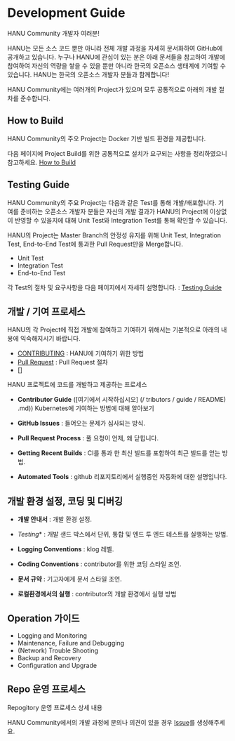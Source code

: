 # Development Guide

HANU Community 개발자 여러분! 

HANU는 모든 소스 코드 뿐만 아니라 전체 개발 과정을 자세히 문서화하여 GitHub에 공개하고 있습니다. 누구나 HANU에 관심이 있는 분은 아래 문서들을 참고하여 개발에 참여하여 자신의 역량을 쌓을 수 있을 뿐만 아니라 한국의 오픈소스 생태계에 기여할 수 있습니다. HANU는 한국의 오픈소스 개발자 분들과 함께합니다!

HANU Community에는 여러개의 Project가 있으며 모두 공통적으로 아래의 개발 절차를 준수합니다.  

## How to Build

HANU Community의 주오 Project는 Docker 기반 빌드 환경을 제공합니다. 

다음 페이지에 Project Build를 위한 공통적으로 설치가 요구되는 사항을 정리하였으니 참고하세요. [How to Build](./build.md)

## Testing Guide

HANU Community의 주요 Project는 다음과 같은 Test를 통해 개발/배포합니다. 기여를 준비하는 오픈소스 개발자 분들은 자신의 개발 결과가 HANU의 Project에 이상없이 반영할 수 있을지에 대해 Unit Test와 Integration Test를 통해 확인할 수 있습니다. 

HANU의 Project는 Master Branch의 안정성 유지를 위해 Unit Test, Integration Test, End-to-End Test에 통과한 Pull Request만을 Merge합니다.

* Unit Test
* Integration Test
* End-to-End Test

각 Test의 절차 및 요구사항을 다음 페이지에서 자세히 설명합니다. : [Testing Guide](test.md)



## 개발 / 기여 프로세스

HANU의 각 Project에 직접 개발에 참여하고 기여하기 위해서는 기본적으로 아래의 내용에 익숙해지시기 바랍니다. 

* [CONTRIBUTING](../contributing/README.md) : HANU에 기여하기 위한 방법
* [Pull Request](../contributing/pull-requests.md) : Pull Request 절차
* []

HANU 프로젝트에 코드를 개발하고 제공하는 프로세스

* **Contributor Guide**
  ([여기에서 시작하십시오] (/ tributors / guide / README)
.md)) Kubernetes에 기여하는 방법에 대해 알아보기

* **GitHub Issues** : 들어오는 문제가 심사되는 방식.

* **Pull Request Process** : 풀 요청이 언제, 왜 닫힙니다.

* **Getting Recent Builds** : CI를 통과 한 최신 빌드를 포함하여 최근 빌드를 얻는 방법.

* **Automated Tools** : github 리포지토리에서 실행중인 자동화에 대한 설명입니다.


## 개발 환경 설정, 코딩 및 디버깅

* **개발 안내서** : 개발 환경 설정.

* *Testing** : 개발 샌드 박스에서 단위, 통합 및 엔드 투 엔드 테스트를 실행하는 방법.

* **Logging Conventions** : klog 레벨.

* **Coding Conventions** : contributor를 위한 코딩 스타일 조언.

* **문서 규약** : 기고자에게 문서 스타일 조언.

* **로컬환경에서의 실행** : contributor의 개발 환경에서 실행 방법

## Operation 가이드
* Logging and Monitoring
* Maintenance, Failure and Debugging
* (Network) Trouble Shooting
* Backup and Recovery
* Configuration and Upgrade

## Repo 운영 프로세스
Repogitory 운영 프로세스 상세 내용

HANU Community에서의 개발 과정에 문의나 의견이 있을 경우 [Issue](https://github.com/openinfradev/community-draft/issues/new)를 생성해주세요. 
